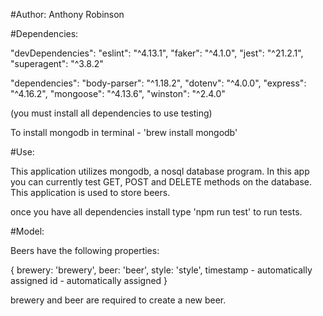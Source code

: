 #Author: Anthony Robinson

#Dependencies:

"devDependencies":
  "eslint": "^4.13.1",
  "faker": "^4.1.0",
  "jest": "^21.2.1",
  "superagent": "^3.8.2"

"dependencies":
  "body-parser": "^1.18.2",
  "dotenv": "^4.0.0",
  "express": "^4.16.2",
  "mongoose": "^4.13.6",
  "winston": "^2.4.0"

(you must install all dependencies to use testing)

To install mongodb in terminal - 'brew install mongodb'

#Use:

This application utilizes mongodb, a nosql database program.
In this app you can currently test GET, POST and DELETE methods on the database.
This application is used to store beers.

once you have all dependencies install type 'npm run test' to run tests.

#Model:

Beers have the following properties:

{
  brewery: 'brewery',
  beer: 'beer',
  style: 'style',
  timestamp - automatically assigned
  id - automatically assigned
}

brewery and beer are required to create a new beer.
